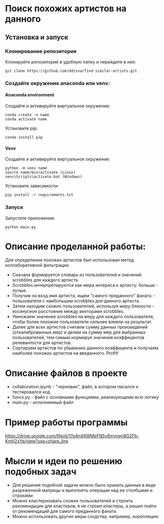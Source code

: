 # Поиск похожих артистов на данного

## Установка и запуск

### Клонирование репозитория

Клонируйте репозиторий в удобную папку и перейдите в нее:

```
git clone https://github.com/ddzina/find-similar-artists.git
```
### Создайте окружение anaconda или venv:

#### Anaconda environment

Создайте и активируйте виртуальное окружение:

```
conda create -n name
conda activate name
```

Установите pip: 

```
conda install pip
```

#### Venv

Создайте и активируйте виртуальное окружение:

```
python -m venv name
source name/bin/activate (Linux)
venv\Scripts\activate.bat (Windows)
```

Установите зависимости:

```
pip install -r requirements.txt
```

### Запуск

Запустите приложение:

```
python main.py
```

# Описание проделанной работы:
Для определения похожих артистов был использован метод коллаборативной фильтрации.
* Сначала формируется словарь из пользователей и значений scrobbles для каждого артиста.
* Scrobbles интерпретируются как мера интереса к артисту: больше - лучше.
* Получив на вход имя артиста, ищем "самого преданного" фаната - пользователя с наибольшим scrobbles для данного артиста.
* Затем находим схожих пользователей, используя меру близости - косинусное расстояние между векторами scrobbles.
* Умножаем значение scrobbles на меру для каждого пользователя, чтобы более похожие пользователи сильнее влияли на результат.
* Далее для всех артистов считаем сумму данных произведений (откалиброванных мер) и делим на сумму мер для выбранных пользователей,
тем самым нормируя значения коэффицентов релевантости для артистов.
* Сортируем артистов по убыванию данного коэффицента и получаем наиболее похожих артистов на введенного. Profit!

# Описание файлов в проекте
* collaboration.ipynb - "черновик", файл, в котором писался и тестировался код
* funcs.py - файл с основными функциями, реализующими всю логику
* main.py - исполняемый файл

# Пример работы программы
https://drive.google.com/file/d/17o4n46WMeFN5y6myjgm8G2Fb-KmV2xYa/view?usp=share_link

# Мысли и идеи по решению подобных задач
* Для решения подобной задачи можно было хранить данные в виде разреженной матрицы и выполнять операции над ее столбцами и строками
* Можно кластеризовать схожих пользователей и строить рекомендации для кластеров, я не строил кластеры, а решил пойти от рекомендаций для самого преданного фаната
* Можно использовать другие меры сходства, например, корелляцию
